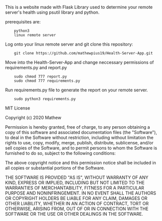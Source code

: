 This is a website made with Flask Library used to determine your remote server's health using psutil library and python.


prerequisites are:
        
        python3 
        linux remote server

Log onto your linux remote server and git clone this repository:

        git clone https://github.com/mathewpius19/Health-Server-App.git
Move into the Health-Server-App and change neccessary permissions of requirements.py and report.py
        
        sudo chmod 777 report.py
        sudo chmod 777 requirements.py

Run requirements.py file to generate the report on your remote server.
        
        sudo python3 requirements.py
MIT License

Copyright (c) 2020 Mathew

Permission is hereby granted, free of charge, to any person obtaining a copy
of this software and associated documentation files (the "Software"), to deal
in the Software without restriction, including without limitation the rights
to use, copy, modify, merge, publish, distribute, sublicense, and/or sell
copies of the Software, and to permit persons to whom the Software is
furnished to do so, subject to the following conditions:

The above copyright notice and this permission notice shall be included in all
copies or substantial portions of the Software.

THE SOFTWARE IS PROVIDED "AS IS", WITHOUT WARRANTY OF ANY KIND, EXPRESS OR
IMPLIED, INCLUDING BUT NOT LIMITED TO THE WARRANTIES OF MERCHANTABILITY,
FITNESS FOR A PARTICULAR PURPOSE AND NONINFRINGEMENT. IN NO EVENT SHALL THE
AUTHORS OR COPYRIGHT HOLDERS BE LIABLE FOR ANY CLAIM, DAMAGES OR OTHER
LIABILITY, WHETHER IN AN ACTION OF CONTRACT, TORT OR OTHERWISE, ARISING FROM,
OUT OF OR IN CONNECTION WITH THE SOFTWARE OR THE USE OR OTHER DEALINGS IN THE
SOFTWARE.
